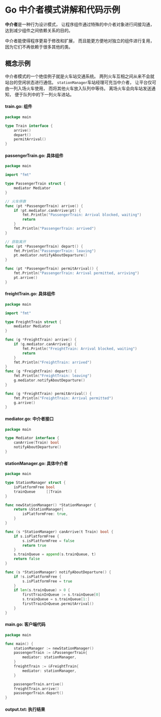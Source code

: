 # Go **中介者**模式讲解和代码示例

**中介者**是一种行为设计模式， 让程序组件通过特殊的中介者对象进行间接沟通， 达到减少组件之间依赖关系的目的。

中介者能使得程序更易于修改和扩展， 而且能更方便地对独立的组件进行复用， 因为它们不再依赖于很多其他的类。



## 概念示例

中介者模式的一个绝佳例子就是火车站交通系统。 两列火车互相之间从来不会就站台的空闲状态进行通信。  `station­Manager`车站经理可充当中介者， 让平台仅可由一列入场火车使用， 而将其他火车放入队列中等待。 离场火车会向车站发送通知， 便于队列中的下一列火车进站。

####  **train.go:** 组件

```go
package main

type Train interface {
	arrive()
	depart()
	permitArrival()
}

```

####  **passengerTrain.go:** 具体组件

```go
package main

import "fmt"

type PassengerTrain struct {
	mediator Mediator
}

// 火车停靠
func (pt *PassengerTrain) arrive() {
	if !pt.mediator.canArrive(pt) {
		fmt.Println("PassengerTrain: Arrival blocked, waiting")
		return
	}
	fmt.Println("PassengerTrain: arrived")
}

// 获取离开
func (pt *PassengerTrain) depart() {
	fmt.Println("PassengerTrain: leaving")
	pt.mediator.notifyAboutDeparture()
}

func (pt *PassengerTrain) permitArrival() {
	fmt.Println("PassengerTrain: Arrival permitted, arriving")
	pt.arrive()
}

```

####  **freightTrain.go:** 具体组件

```go
package main

import "fmt"

type FreightTrain struct {
	mediator Mediator
}

func (g *FreightTrain) arrive() {
	if !g.mediator.canArrive(g) {
		fmt.Println("FreightTrain: Arrival blocked, waiting")
		return
	}
	fmt.Println("FreightTrain: arrived")
}
func (g *FreightTrain) depart() {
	fmt.Println("FreightTrain: leaving")
	g.mediator.notifyAboutDeparture()
}

func (g *FreightTrain) permitArrival() {
	fmt.Println("FreightTrain: Arrival permitted")
	g.arrive()
}

```

####  **mediator.go:** 中介者接口

```go
package main

type Mediator interface {
	canArrive(Train) bool
	notifyAboutDeparture()
}
```

####  **stationManager.go:** 具体中介者

```go
package main

type StationManager struct {
	isPlatformFree bool
	trainQueue     []Train
}

func newStationManager() *StationManager {
	return &StationManager{
		isPlatformFree: true,
	}
}

func (s *StationManager) canArrive(t Train) bool {
	if s.isPlatformFree {
		s.isPlatformFree = false
		return true
	}
	s.trainQueue = append(s.trainQueue, t)
	return false
}

func (s *StationManager) notifyAboutDeparture() {
	if !s.isPlatformFree {
		s.isPlatformFree = true
	}
	if len(s.trainQueue) > 0 {
		firstTrainInQueue := s.trainQueue[0]
		s.trainQueue = s.trainQueue[1:]
		firstTrainInQueue.permitArrival()
	}
}

```

####  **main.go:** 客户端代码

```go
package main

func main() {
	stationManager := newStationManager()
	passengerTrain := &PassengerTrain{
		mediator: stationManager,
	}
	freightTrain := &FreightTrain{
		mediator: stationManager,
	}

	passengerTrain.arrive()
	freightTrain.arrive()
	passengerTrain.depart()
}

```

####  **output.txt:** 执行结果

```tex

```